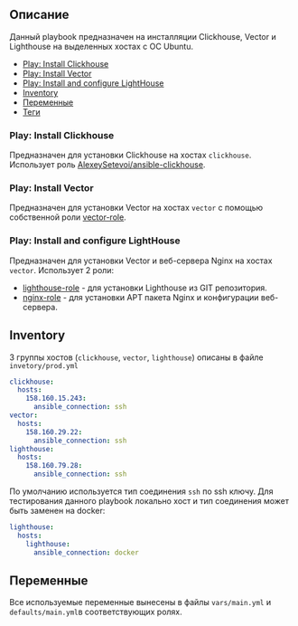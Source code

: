 
## Описание

Данный playbook предназначен на инсталляции Clickhouse, Vector и Lighthouse на выделенных хостах с ОС Ubuntu.

- [Play: Install Clickhouse](#play-install-clickhouse)
- [Play: Install Vector](#play-install-vector)
- [Play: Install and configure LightHouse](#play-install-and-configure-lighthouse)
- [Inventory](#inventory)
- [Переменные](#переменные)
- [Теги](#теги)

### Play: Install Clickhouse

Предназначен для установки Clickhouse на хостах `clickhouse`.  
Использует роль [AlexeySetevoi/ansible-clickhouse](https://github.com/AlexeySetevoi/ansible-clickhouse).

### Play: Install Vector

Предназначен для установки Vector на хостах `vector` c помощью собственной роли [vector-role]((https://github.com/nikryl/vector-role)).

### Play: Install and configure LightHouse

Предназначен для установки Vector и веб-сервера Nginx на хостах `vector`. Использует 2 роли:  
- [lighthouse-role]((https://github.com/nikryl/lighthouse-role)) - для установки Lighthouse из GIT репозитория.
- [nginx-role]((https://github.com/nikryl/nginx-role)) - для установки APT пакета Nginx и конфигурации веб-сервера.

## Inventory

3 группы хостов (`clickhouse`, `vector`, `lighthouse`) описаны в файле `invetory/prod.yml`

```yml
clickhouse:
  hosts:
    158.160.15.243:
      ansible_connection: ssh 
vector:
  hosts:
    158.160.29.22:
      ansible_connection: ssh
lighthouse:
  hosts:
    158.160.79.28:
      ansible_connection: ssh 
```

По умолчанию используется тип соединения `ssh` по ssh ключу. Для тестирования данного playbook локально хост и тип соединения может быть заменен на docker:
```yml
lighthouse:
  hosts:
    lighthouse:
      ansible_connection: docker
```
## Переменные

Все используемые переменные вынесены в файлы `vars/main.yml` и `defaults/main.yml`в соответствующих ролях.

